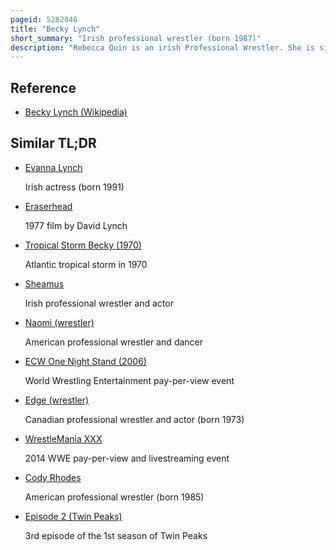 ```yaml
---
pageid: 5282846
title: "Becky Lynch"
short_summary: "Irish professional wrestler (born 1987)"
description: "Rebecca Quin is an irish Professional Wrestler. She is signed to wwe under the Ring Name becky Lynch where she acts under the Brand Raw. Lynch is one of the most recognizable Wrestlers at the Wwe and highest Paid. Twitter ranked her Sixth on their List of the top Female Athletes globally in 2019."
---
```


## Reference

- [Becky Lynch (Wikipedia)](https://en.wikipedia.org/?curid=5282846)

## Similar TL;DR

- [Evanna Lynch](/tldr/en/evanna-lynch)

  Irish actress (born 1991)

- [Eraserhead](/tldr/en/eraserhead)

  1977 film by David Lynch

- [Tropical Storm Becky (1970)](/tldr/en/tropical-storm-becky-1970)

  Atlantic tropical storm in 1970

- [Sheamus](/tldr/en/sheamus)

  Irish professional wrestler and actor

- [Naomi (wrestler)](/tldr/en/naomi-wrestler)

  American professional wrestler and dancer

- [ECW One Night Stand (2006)](/tldr/en/ecw-one-night-stand-2006)

  World Wrestling Entertainment pay-per-view event

- [Edge (wrestler)](/tldr/en/edge-wrestler)

  Canadian professional wrestler and actor (born 1973)

- [WrestleMania XXX](/tldr/en/wrestlemania-xxx)

  2014 WWE pay-per-view and livestreaming event

- [Cody Rhodes](/tldr/en/cody-rhodes)

  American professional wrestler (born 1985)

- [Episode 2 (Twin Peaks)](/tldr/en/episode-2-twin-peaks)

  3rd episode of the 1st season of Twin Peaks
